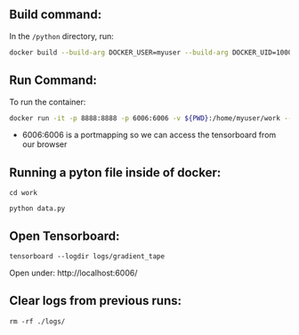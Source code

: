 ## Build command:
In the `/python` directory, run:

```bash
docker build --build-arg DOCKER_USER=myuser --build-arg DOCKER_UID=1000 --build-arg DOCKER_GID=1000 -t tf_mnist .
```

## Run Command:
To run the container:

```bash
docker run -it -p 8888:8888 -p 6006:6006 -v ${PWD}:/home/myuser/work --name tf_mnist_container tf_mnist
```

- 6006:6006 is a portmapping so we can access the tensorboard from our browser

## Running a pyton file inside of docker:

```
cd work
```

```
python data.py
```

## Open Tensorboard:

```
tensorboard --logdir logs/gradient_tape
```

Open under: http://localhost:6006/

## Clear logs from previous runs:

```
rm -rf ./logs/
```